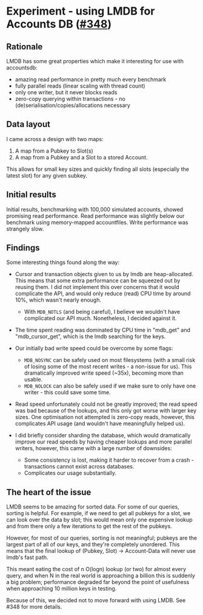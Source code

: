 # Experiment - using LMDB for Accounts DB ([#348](https://github.com/Syndica/sig/pull/348))

## Rationale

LMDB has some great properties which make it interesting for use with accountsdb:

- amazing read performance in pretty much every benchmark
- fully parallel reads (linear scaling with thread count)
- only one writer, but it never blocks reads
- zero-copy querying within transactions - no (de)serialisation/copies/allocations necessary

## Data layout

I came across a design with two maps:

1. A map from a Pubkey to Slot(s)
2. A map from a Pubkey and a Slot to a stored Account.

This allows for small key sizes and quickly finding all slots (especially the latest slot) for any given subkey.

## Initial results

Initial results, benchmarking with 100,000 simulated accounts, showed promising read performance. Read performance was slightly below our benchmark using memory-mapped accountfiles. Write performance was strangely slow.

## Findings

Some interesting things found along the way:

- Cursor and transaction objects given to us by lmdb are heap-allocated. This means that some extra performance can be squeezed out by reusing them. I did not implement this over concerns that it would complicate the API, and would only reduce (read) CPU time by around 10%, which wasn't nearly enough.

  - With `MDB_NOTLS` (and being careful), I believe we wouldn't have complicated our API much. Nonetheless, I decided against it.

- The time spent reading was dominated by CPU time in "mdb_get" and "mdb_cursor_get", which is the lmdb searching for the keys.

- Our initially bad write speed could be overcome by some flags:

  - `MDB_NOSYNC` can be safely used on most filesystems (with a small risk of losing some of the most recent writes - a non-issue for us). This dramatically improved write speed (~35x), becoming more than usable.
  - `MDB_NOLOCK` can also be safely used if we make sure to only have one writer - this could save some time.

- Read speed unfortunately could not be greatly improved; the read speed was bad because of the lookups, and this only got worse with larger key sizes. One optimisation not attempted is zero-copy reads, however, this complicates API usage (and wouldn't have meaningfully helped us).

- I did briefly consider sharding the database, which would dramatically improve our read speeds by having cheaper lookups and more parallel writers, however, this came with a large number of downsides:
  - Some consistency is lost, making it harder to recover from a crash - transactions cannot exist across databases.
  - Complicates our usage substantially.

## The heart of the issue

LMDB seems to be amazing for sorted data. For some of our queries, sorting is helpful. For example, if we need to get all pubkeys for a slot, we can look over the data by slot; this would mean only one expensive lookup and from there only a few iterations to get the rest of the pubkeys.

However, for most of our queries, sorting is not meaningful; pubkeys are the largest part of all of our keys, and they're completely unordered. This means that the final lookup of (Pubkey, Slot) -> Account-Data will never use lmdb's fast path.

This meant eating the cost of n O(logn) lookup (or two) for almost every query, and when N in the real world is approaching a billion this is suddenly a big problem; performance degraded far beyond the point of usefulness when approaching 10 million keys in testing.

Because of this, we decided not to move forward with using LMDB. See #348 for more details.
